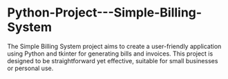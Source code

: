 # Python-Project---Simple-Billing-System
The Simple Billing System project aims to create a user-friendly application using Python and tkinter for generating bills and invoices. This project is designed to be straightforward yet effective, suitable for small businesses or personal use.
